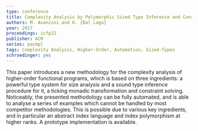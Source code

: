 ```yaml
---
type: conference
title: Complexity Analysis by Polymorphic Sized Type Inference and Constraint Solving
authors: M. Avanzini and U. {Dal Lago}
year: 2017
proceedings: icfp22
publisher: ACM
series: pacmpl
tags: Complexity Analysis, Higher-Order, Automation, Sized-Types
schroedinger: yes
---
```


This paper introduces a new methodology for the complexity analysis
of higher-order functional programs, which is based on three
ingredients: a powerful type system for size analysis and a sound
type inference procedure for it, a ticking monadic transformation
and constraint solving. Noticeably, the presented methodology can be
fully automated, and is able to analyse a series of examples which
cannot be handled by most competitor methodologies. This is possible
due to various key ingredients, and in particular an abstract index
language and index polymorphism at higher ranks. A prototype
implementation is available.
